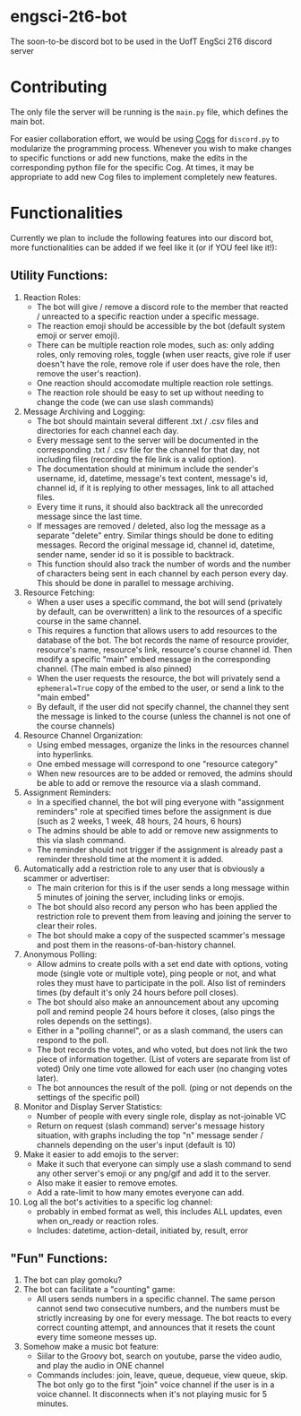 # engsci-2t6-bot
The soon-to-be discord bot to be used in the UofT EngSci 2T6 discord server

# Contributing
The only file the server will be running is the `main.py` file, which defines the main bot.

For easier collaboration effort, we would be using [Cogs](https://discordpy.readthedocs.io/en/stable/ext/commands/cogs.html) for `discord.py` to modularize the programming process. Whenever you wish to make changes to specific functions or add new functions, make the edits in the corresponding python file for the specific Cog. At times, it may be appropriate to add new Cog files to implement completely new features.

# Functionalities
Currently we plan to include the following features into our discord bot, more functionalities can be added if we feel like it (or if YOU feel like it!):

## Utility Functions:
1. Reaction Roles:
    - The bot will give / remove a discord role to the member that reacted / unreacted to a specific reaction under a specific message.
    - The reaction emoji should be accessible by the bot (default system emoji or server emoji).
    - There can be multiple reaction role modes, such as: only adding roles, only removing roles, toggle (when user reacts, give role if user doesn't have the role, remove role if user does have the role, then remove the user's reaction).
    - One reaction should accomodate multiple reaction role settings.
    - The reaction role should be easy to set up without needing to change the code (we can use slash commands)
2. Message Archiving and Logging:
    - The bot should maintain several different .txt / .csv files and directories for each channel each day.
    - Every message sent to the server will be documented in the corresponding .txt / .csv file for the channel for that day, not including files (recording the file link is a valid option).
    - The documentation should at minimum include the sender's username, id, datetime, message's text content, message's id, channel id, if it is replying to other messages, link to all attached files.
    - Every time it runs, it should also backtrack all the unrecorded message since the last time.
    - If messages are removed / deleted, also log the message as a separate "delete" entry. Similar things should be done to editing messages. Record the original message id, channel id, datetime, sender name, sender id so it is possible to backtrack.
    - This function should also track the number of words and the number of characters being sent in each channel by each person every day. This should be done in parallel to message archiving.
3. Resource Fetching:
    - When a user uses a specific command, the bot will send (privately by default, can be overwritten) a link to the resources of a specific course in the same channel.
    - This requires a function that allows users to add resources to the database of the bot. The bot records the name of resource provider, resource's name, resource's link, resource's course channel id. Then modify a specific "main" embed message in the corresponding channel. (The main embed is also pinned)
    - When the user requests the resource, the bot will privately send a `ephemeral=True` copy of the embed to the user, or send a link to the "main embed"
    - By default, if the user did not specify channel, the channel they sent the message is linked to the course (unless the channel is not one of the course channels)
4. Resource Channel Organization:
    - Using embed messages, organize the links in the resources channel into hyperlinks.
    - One embed message will correspond to one "resource category"
    - When new resources are to be added or removed, the admins should be able to add or remove the resource via a slash command.
5. Assignment Reminders:
    - In a specified channel, the bot will ping everyone with "assignment reminders" role at specified times before the assignment is due (such as 2 weeks, 1 week, 48 hours, 24 hours, 6 hours)
    - The admins should be able to add or remove new assignments to this via slash command.
    - The reminder should not trigger if the assignment is already past a reminder threshold time at the moment it is added.
6. Automatically add a restriction role to any user that is obviously a scammer or advertiser:
    - The main criterion for this is if the user sends a long message within 5 minutes of joining the server, including links or emojis.
    - The bot should also record any person who has been applied the restriction role to prevent them from leaving and joining the server to clear their roles.
    - The bot should make a copy of the suspected scammer's message and post them in the reasons-of-ban-history channel.
7. Anonymous Polling:
    - Allow admins to create polls with a set end date with options, voting mode (single vote or multiple vote), ping people or not, and what roles they must have to participate in the poll. Also list of reminders times (by default it's only 24 hours before poll closes).
    - The bot should also make an announcement about any upcoming poll and remind people 24 hours before it closes, (also pings the roles depends on the settings).
    - Either in a "polling channel", or as a slash command, the users can respond to the poll.
    - The bot records the votes, and who voted, but does not link the two piece of information together. (List of voters are separate from list of voted) Only one time vote allowed for each user (no changing votes later).
    - The bot announces the result of the poll. (ping or not depends on the settings of the specific poll)
8. Monitor and Display Server Statistics:
    - Number of people with every single role, display as not-joinable VC
    - Return on request (slash command) server's message history situation, with graphs including the top "n" message sender / channels depending on the user's input (default is 10)
9. Make it easier to add emojis to the server:
    - Make it such that everyone can simply use a slash command to send any other server's emoji or any png/gif and add it to the server.
    - Also make it easier to remove emotes.
    - Add a rate-limit to how many emotes everyone can add.
10. Log all the bot's activities to a specific log channel:
    - probably in embed format as well, this includes ALL updates, even when on_ready or reaction roles.
    - Includes: datetime, action-detail, initiated by, result, error

## "Fun" Functions:
1. The bot can play gomoku?
2. The bot can facilitate a "counting" game:
    - All users sends numbers in a specific channel. The same person cannot send two consecutive numbers, and the numbers must be strictly increasing by one for every message. The bot reacts to every correct counting attempt, and announces that it resets the count every time someone messes up.
3. Somehow make a music bot feature:
    - Siilar to the Groovy bot, search on youtube, parse the video audio, and play the audio in ONE channel
    - Commands includes: join, leave, queue, dequeue, view queue, skip. The bot only go to the first "join" voice channel if the user is in a voice channel. It disconnects when it's not playing music for 5 minutes.

